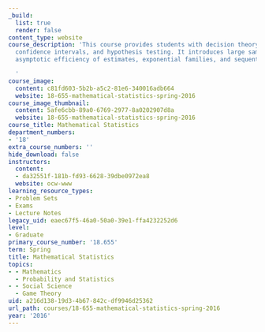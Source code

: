 ```yaml
---
_build:
  list: true
  render: false
content_type: website
course_description: 'This course provides students with decision theory, estimation,
  confidence intervals, and hypothesis testing. It introduces large sample theory,
  asymptotic efficiency of estimates, exponential families, and sequential analysis.

  '
course_image:
  content: c81fd603-5b2b-a5c2-81e6-340016adb664
  website: 18-655-mathematical-statistics-spring-2016
course_image_thumbnail:
  content: 5afe6cbb-89a0-6769-2977-8a0202907d8a
  website: 18-655-mathematical-statistics-spring-2016
course_title: Mathematical Statistics
department_numbers:
- '18'
extra_course_numbers: ''
hide_download: false
instructors:
  content:
  - da32551f-181b-fd93-6628-39dbe0972ea8
  website: ocw-www
learning_resource_types:
- Problem Sets
- Exams
- Lecture Notes
legacy_uid: eaec67f5-46a0-50a0-39e1-ffa4232252d6
level:
- Graduate
primary_course_number: '18.655'
term: Spring
title: Mathematical Statistics
topics:
- - Mathematics
  - Probability and Statistics
- - Social Science
  - Game Theory
uid: a216d138-19d3-4b67-842c-df9946d25362
url_path: courses/18-655-mathematical-statistics-spring-2016
year: '2016'
---
```

